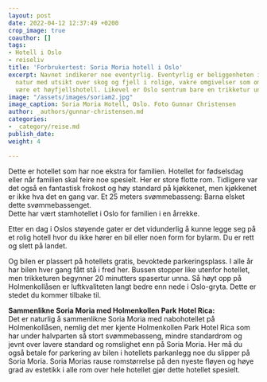 ```yaml
---
layout: post
date: 2022-04-12 12:37:49 +0200
crop_image: true
coauthor: []
tags:
- Hotell i Oslo
- reiseliv
title: 'Forbrukertest: Soria Moria hotell i Oslo'
excerpt: Navnet indikerer noe eventyrlig. Eventyrlig er beliggenheten i en fin uberørt
  natur med utsikt over skog og fjell i rolige, vakre omgivelser som om det skulle
  være et høyfjellshotell. Likevel er Oslo sentrum bare en trikketur unna.
image: "/assets/images/soriam2.jpg"
image_caption: Soria Moria Hotell, Oslo. Foto Gunnar Christensen
author: _authors/gunnar-christensen.md
categories:
- _category/reise.md
publish_date: 
weight: 4

---
```


Dette er hotellet som har noe ekstra for familien. Hotellet for fødselsdag eller når familien skal feire noe spesielt. Her er store flotte rom. Tidligere var det også en fantastisk frokost og høy standard på kjøkkenet, men kjøkkenet er ikke hva det en gang var. Et 25 meters svømmebasseng: Barna elsket dette svømmebassenget.  
Dette har vært stamhotellet i Oslo for familien i en årrekke.

Etter en dag i Oslos støyende gater er det vidunderlig å kunne legge seg på et rolig hotell hvor du ikke hører en bil eller noen form for bylarm. Du er rett og slett på landet.

Og bilen er plassert på hotellets gratis, bevoktede parkeringsplass. I alle år har bilen hver gang fått stå i fred her. Bussen stopper like utenfor hotellet, men trikketuren begynner 20 minutters spasertur unna. Så høyt opp på Holmenkollåsen er luftkvaliteten langt bedre enn nede i Oslo-gryta. Dette er stedet du kommer tilbake til.

**Sammenlikne Soria Moria med Holmenkollen Park Hotel Rica:**  
Det er naturlig å sammenlikne Soria Moria med nabohotellet på Holmenkollåsen, nemlig det mer kjente Holmenkollen Park Hotel Rica som har under halvparten så stort svømmebasseng, mindre standardrom og jevnt over lavere standard og romslighet enn på Soria Moria. Her må du også betale for parkering av bilen i hotellets parkanlegg noe du slipper på Soria Moria. Soria Morias rause romstørrelse på den nyeste fløyen og høye grad av estetikk i alle rom over hele hotellet gjør dette hotellet spesielt.